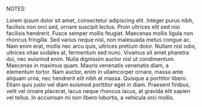 NOTES:

Lorem ipsum dolor sit amet, consectetur adipiscing elit. Integer purus nibh, facilisis non orci sed, ornare suscipit lectus. Proin ultrices elit sed nisi facilisis hendrerit. Fusce semper mollis feugiat. Maecenas mollis ligula non rhoncus fringilla. Sed varius neque nisl, non malesuada metus congue ac. Nam enim erat, mollis nec arcu quis, ultrices pretium dolor. Nullam nisl odio, ultrices vitae sodales at, fermentum sed nunc. Vivamus sit amet pharetra dui, nec euismod enim. Nulla dignissim auctor nisl ut condimentum. Maecenas in maximus quam. Mauris venenatis venenatis diam, a elementum tortor. Nam auctor, enim in ullamcorper ornare, massa ante aliquam urna, nec hendrerit elit nibh at massa. Quisque a porttitor libero. Etiam quis justo vel diam euismod porttitor eget in diam. Praesent finibus, velit vel ornare placerat, lacus neque rhoncus lacus, at gravida elit sapien vel tellus. In accumsan mi non libero lobortis, a vehicula orci mollis.